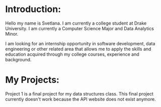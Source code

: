 # Introduction:

Hello my name is Svetlana. I am currently a college student at Drake University. I am currently a Computer Science Major and Data Analytics Minor.

I am looking for an internship opportunity in software development, data engineering or other related area that allows me to apply the skills
and education acquired through my college courses, experience and background.

# My Projects:
Project 1 is a final project for my data structures class. This final project currently doesn't work because the API website does not exist anymore.

